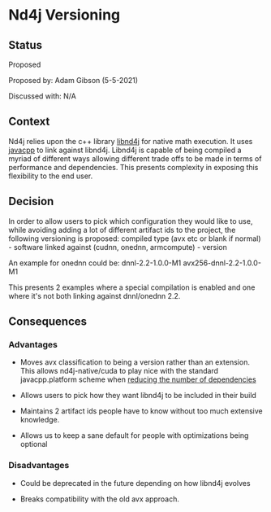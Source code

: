 # Nd4j Versioning

## Status
Proposed

Proposed by: Adam Gibson (5-5-2021)

Discussed with: N/A

## Context
Nd4j relies upon the c++ library [libnd4j](../libnd4j) for native math execution.
It uses [javacpp](https://github.com/bytedeco/javacpp) to link against 
libnd4j. Libnd4j is capable of being compiled a myriad of different ways allowing different trade offs to be made
in terms of performance and dependencies. This presents complexity in exposing this flexibility to the end user.



## Decision

In order to allow users to pick which configuration they would like to use, while avoiding adding a lot of different artifact
ids to the project, the following versioning is proposed:
compiled type (avx etc or blank if normal) - software linked against (cudnn, onednn, armcompute) - version 


An example for onednn could be:
dnnl-2.2-1.0.0-M1
avx256-dnnl-2.2-1.0.0-M1

This presents 2 examples where a special compilation is enabled and one where it's not
both linking against dnnl/onednn 2.2.



## Consequences
### Advantages
* Moves avx classification to being a version rather than an extension. This allows nd4j-native/cuda to play nice
with the standard javacpp.platform scheme when [reducing the number of dependencies](https://github.com/bytedeco/javacpp-presets/wiki/Reducing-the-Number-of-Dependencies)
  
* Allows users to pick how they want libnd4j to be included in their build

* Maintains 2 artifact ids people have to know without too much extensive knowledge.

* Allows us to keep a sane default for people with optimizations being optional


### Disadvantages

* Could be deprecated in the future depending on how libnd4j evolves

* Breaks compatibility with the old avx approach. 


